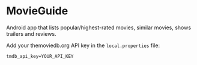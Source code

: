 # MovieGuide

Android app that lists popular/highest-rated movies, similar movies, shows trailers and reviews.

Add your themoviedb.org API key in the `local.properties` file:
```
tmdb_api_key=YOUR_API_KEY
```
